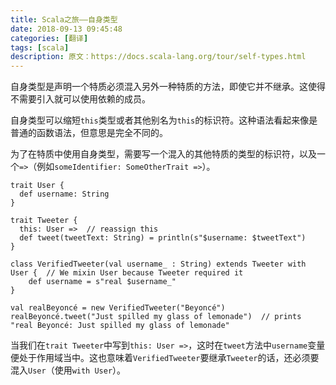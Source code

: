 ```yaml
---
title: Scala之旅——自身类型
date: 2018-09-13 09:45:48
categories: [翻译]
tags: [scala]
description: 原文：https://docs.scala-lang.org/tour/self-types.html
---
```


自身类型是声明一个特质必须混入另外一种特质的方法，即使它并不继承。这使得不需要引入就可以使用依赖的成员。

自身类型可以缩短`this`类型或者其他别名为`this`的标识符。这种语法看起来像是普通的函数语法，但意思是完全不同的。

为了在特质中使用自身类型，需要写一个混入的其他特质的类型的标识符，以及一个`=>`（例如`someIdentifier: SomeOtherTrait =>`）。<!--more-->

```tut
trait User {
  def username: String
}

trait Tweeter {
  this: User =>  // reassign this
  def tweet(tweetText: String) = println(s"$username: $tweetText")
}

class VerifiedTweeter(val username_ : String) extends Tweeter with User {  // We mixin User because Tweeter required it
	def username = s"real $username_"
}

val realBeyoncé = new VerifiedTweeter("Beyoncé")
realBeyoncé.tweet("Just spilled my glass of lemonade")  // prints "real Beyoncé: Just spilled my glass of lemonade"
```

当我们在`trait Tweeter`中写到`this: User =>`，这时在`tweet`方法中`username`变量便处于作用域当中。这也意味着`VerifiedTweeter`要继承`Tweeter`的话，还必须要混入`User`（使用`with User`）。
